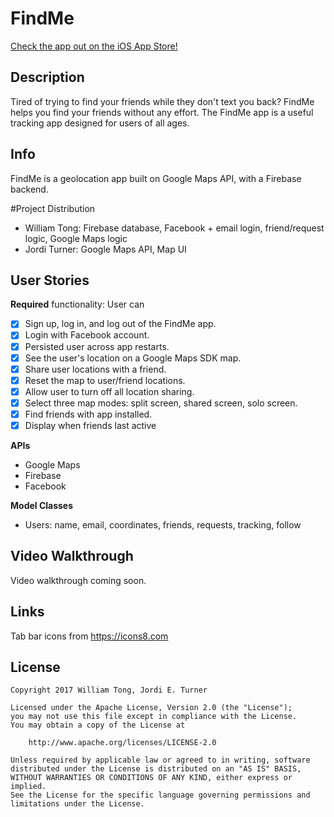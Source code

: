 # FindMe

[Check the app out on the iOS App Store!](https://itunes.apple.com/us/app/findme-geolocation-app/id1274629614?ls=1&mt=8)

## Description
Tired of trying to find your friends while they don't text you back? FindMe
helps you find your friends without any effort. The FindMe app is a useful tracking app
designed for users of all ages.

## Info
FindMe is a geolocation app built on Google Maps API, with a Firebase backend.

#Project Distribution
- William Tong: Firebase database, Facebook + email login, friend/request logic, Google Maps logic
- Jordi Turner: Google Maps API, Map UI

## User Stories

**Required** functionality: User can

- [X] Sign up, log in, and log out of the FindMe app.
- [X] Login with Facebook account.
- [X] Persisted user across app restarts.
- [X] See the user's location on a Google Maps SDK map.
- [X] Share user locations with a friend.
- [X] Reset the map to user/friend locations.
- [X] Allow user to turn off all location sharing.
- [X] Select three map modes: split screen, shared screen, solo screen.
- [X] Find friends with app installed.
- [X] Display when friends last active

**APIs**
- Google Maps
- Firebase
- Facebook

**Model Classes**
- Users: name, email, coordinates, friends, requests, tracking, follow

## Video Walkthrough

Video walkthrough coming soon.

## Links

Tab bar icons from https://icons8.com

## License

    Copyright 2017 William Tong, Jordi E. Turner

    Licensed under the Apache License, Version 2.0 (the "License");
    you may not use this file except in compliance with the License.
    You may obtain a copy of the License at

        http://www.apache.org/licenses/LICENSE-2.0

    Unless required by applicable law or agreed to in writing, software
    distributed under the License is distributed on an "AS IS" BASIS,
    WITHOUT WARRANTIES OR CONDITIONS OF ANY KIND, either express or implied.
    See the License for the specific language governing permissions and
    limitations under the License.
